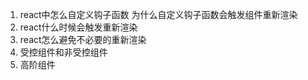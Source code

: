 1. react中怎么自定义钩子函数 为什么自定义钩子函数会触发组件重新渲染
2. react什么时候会触发重新渲染 
3. react怎么避免不必要的重新渲染
4. 受控组件和非受控组件
5. 高阶组件